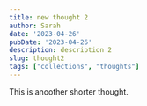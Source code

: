 ```yaml
---
title: new thought 2
author: Sarah
date: '2023-04-26'
pubDate: '2023-04-26'
description: description 2
slug: thought2
tags: ["collections", "thoughts"]
---
```


This is anoother shorter thought.